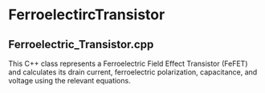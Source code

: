 # FerroelectircTransistor

## Ferroelectric_Transistor.cpp
This C++ class represents a Ferroelectric Field Effect Transistor (FeFET) and calculates its drain current, ferroelectric polarization, capacitance, and voltage using the relevant equations.
